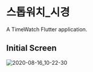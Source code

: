 # 스톱워치_시경

A TimeWatch Flutter application.

## Initial Screen

![2020-08-16_10-22-30](https://user-images.githubusercontent.com/61347812/90324510-b148e400-dfaa-11ea-8473-178c549f1111.jpg)
